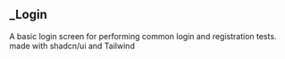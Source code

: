 ## _Login

A basic login screen for performing common login and registration tests. 
made with shadcn/ui and Tailwind

